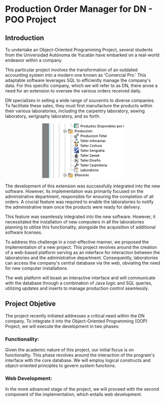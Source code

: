 # Production Order Manager for DN - POO Project
## Introduction

To undertake an Object-Oriented Programming Project, several students from the Universidad Autónoma de Yucatán have embarked on a real-world endeavor within a company.

This particular project involves the transformation of an outdated accounting system into a modern one known as 'Comercial Pro.' This adaptable software leverages SQL to efficiently manage the company's data. For this specific company, which we will refer to as DN, there arose a need for an extension to oversee the various orders received daily.

DN specializes in selling a wide range of souvenirs to diverse companies. To facilitate these sales, they must first manufacture the products within their various laboratories, including the carpentry laboratory, sewing laboratory, serigraphy laboratory, and so forth.

<p align="center">
  <img src="assets/LaboratoryComercialPro.png">
</p>

The development of this extension was successfully integrated into the new software. However, its implementation was primarily focused on the administrative department, responsible for ensuring the completion of all orders. A crucial feature was required to enable the laboratories to notify the administrative team once the products were ready for delivery.

This feature was seamlessly integrated into the new software. However, it necessitated the installation of new computers in all the laboratories planning to utilize this functionality, alongside the acquisition of additional software licenses.

To address this challenge in a cost-effective manner, we proposed the implementation of a new project. This project revolves around the creation of a web-based platform serving as an interface for interaction between the laboratories and the administrative department. Consequently, laboratories can access the company's central database via the web, obviating the need for new computer installations.

The web platform will boast an interactive interface and will communicate with the database through a combination of Java logic and SQL queries, utilizing updates and inserts to manage production control seamlessly.

## Project Objetive

The project recently initiated addresses a critical need within the DN company. To integrate it into the Object-Oriented Programming (OOP) Project, we will execute the development in two phases:

### Functionality:
Given the academic nature of this project, our initial focus is on functionality. This phase revolves around the interaction of the program's interface with the core database. We will employ logical constructs and object-oriented principles to govern system functions.

### Web Development:
In the more advanced stage of the project, we will proceed with the second component of the implementation, which entails web development.      
